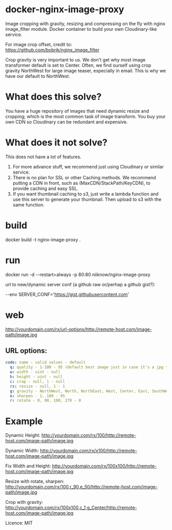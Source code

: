 # docker-nginx-image-proxy
Image cropping with gravity, resizing and compressing on the fly with nginx image_filter module.  Docker container to build your own Cloudinary-like service.

For image crop offset, credit to: https://github.com/bobrik/nginx_image_filter

Crop gravity is very important to us.  We don't get why most image transformer default is set to Center.  Often, we find ourself using crop gravity NorthWest for large image teaser, especially in email.  This is why we have our default to NorthWest.  

# What does this solve?
You have a huge repository of images that need dynamic resize and cropping; which is the most common task of image transform.  You buy your own CDN so Cloudinary can be redundant and expensive.

# What does it not solve?
This does not have a lot of features.

1.  For more advance stuff, we recommend just using Cloudinary or similar service.
2.  There is no plan for SSL or other Caching methods.  We recommend putting a CDN in front, such as (MaxCDN/StackPath/KeyCDN), to provide caching and easy SSL.
3.  If you want thumbnail caching to s3, just write a lambda function and use this server to generate your thumbnail.  Then upload to s3 with the same function.

# build
docker build -t nginx-image-proxy .

# run
docker run -d --restart=always -p 80:80 niiknow/nginx-image-proxy

url to new/dynamic server conf (a github raw or/perhap a github gist?):

--env SERVER_CONF='https://gist.githubusercontent.com'

# web
http://yourdomain.com/rx/url-options/http://remote-host.com/image-path/image.jpg

URL options:
-------------

```yml
code: name - valid values - default
  q: quality - 1-100 - 95 (default best image just in case it's a jpg that already has been optimized) 
  w: width - uint - null
  h: height - uint - null
  c: crop - null, 1 - null
  rz: resize - null, 1 - 1
  g: gravity - NorthWest, North, NorthEast, West, Center, East, SouthWest, South, SouthEast *case-sensitive* - NorthWest
  e: sharpen - 1..100 - 95
  r: rotate - 0, 90, 180, 270 - 0
```

# Example 

Dynamic Height: http://yourdomain.com/rx/100/http://remote-host.com/image-path/image.jpg

Dynamic Width: http://yourdomain.com/rx/x100/http://remote-host.com/image-path/image.jpg

Fix Width and Height: http://yourdomain.com/rx/100x100/http://remote-host.com/image-path/image.jpg

Resize with rotate, sharpen: http://yourdomain.com/rx/100,r_90,e_50/http://remote-host.com/image-path/image.jpg

Crop with gravity: http://yourdomain.com/rx/100x100,c_1,g_Center/http://remote-host.com/image-path/image.jpg

Licence: MIT
